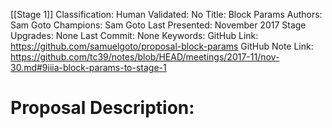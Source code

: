 [[Stage 1]]
Classification:
Human Validated: No
Title: Block Params
Authors: Sam Goto
Champions: Sam Goto
Last Presented: November 2017
Stage Upgrades: 
None
Last Commit: None
Keywords: 
GitHub Link: https://github.com/samuelgoto/proposal-block-params
GitHub Note Link: https://github.com/tc39/notes/blob/HEAD/meetings/2017-11/nov-30.md#9iiia-block-params-to-stage-1

# Proposal Description:
